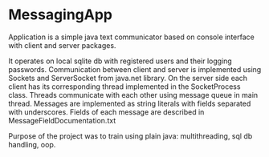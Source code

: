# MessagingApp

Application is a simple java text communicator based on console interface with client and server packages.

It operates on local sqlite db with registered users and their logging passwords.
Communication between client and server is implemented using Sockets and ServerSocket from java.net library.
On the server side each client has its corresponding thread implemented in the SocketProcess class.
Threads communicate with each other using message queue in main thread. 
Messages are implemented as string literals with fields separated with underscores.
Fields of each message are described in MessageFieldDocumentation.txt

Purpose of the project was to train using plain java: multithreading, sql db handling, oop.
